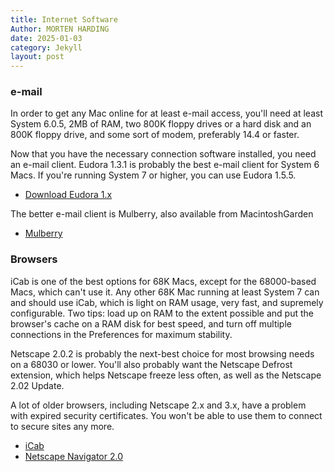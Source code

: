 ```yaml
---
title: Internet Software
Author: MORTEN HARDING
date: 2025-01-03
category: Jekyll
layout: post
---
```



### e-mail

In order to get any Mac online for at least e-mail access, you'll need at least System 6.0.5, 2MB of RAM, two 800K floppy drives or a hard disk and an 800K floppy drive, and some sort of modem, preferably 14.4 or faster.

Now that you have the necessary connection software installed, you need an e-mail client. Eudora 1.3.1 is probably the best e-mail client for System 6 Macs. If you're running System 7 or higher, you can use Eudora 1.5.5.

- [Download Eudora 1.x](https://macintoshgarden.org/apps/eudora-1)

The better e-mail client is Mulberry, also available from MacintoshGarden

- [Mulberry](https://macintoshgarden.org/apps/mulberry)

### Browsers

iCab is one of the best options for 68K Macs, except for the 68000-based Macs, which can't use it. Any other 68K Mac running at least System 7 can and should use iCab, which is light on RAM usage, very fast, and supremely configurable. Two tips: load up on RAM to the extent possible and put the browser's cache on a RAM disk for best speed, and turn off multiple connections in the Preferences for maximum stability.

Netscape 2.0.2 is probably the next-best choice for most browsing needs on a 68030 or lower. You'll also probably want the Netscape Defrost extension, which helps Netscape freeze less often, as well as the Netscape 2.02 Update. 

A lot of older browsers, including Netscape 2.x and 3.x, have a problem with expired security certificates. You won't be able to use them to connect to secure sites any more.

- [iCab](http://www.icab.de/)
- [Netscape Navigator 2.0](https://macintoshgarden.org/apps/netscape-2x)
